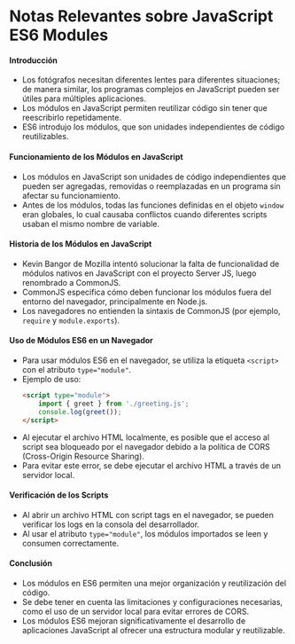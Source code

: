 # Notas Relevantes sobre JavaScript ES6 Modules

#### Introducción
- Los fotógrafos necesitan diferentes lentes para diferentes situaciones; de manera similar, los programas complejos en JavaScript pueden ser útiles para múltiples aplicaciones.
- Los módulos en JavaScript permiten reutilizar código sin tener que reescribirlo repetidamente.
- ES6 introdujo los módulos, que son unidades independientes de código reutilizables.

#### Funcionamiento de los Módulos en JavaScript
- Los módulos en JavaScript son unidades de código independientes que pueden ser agregadas, removidas o reemplazadas en un programa sin afectar su funcionamiento.
- Antes de los módulos, todas las funciones definidas en el objeto `window` eran globales, lo cual causaba conflictos cuando diferentes scripts usaban el mismo nombre de variable.

#### Historia de los Módulos en JavaScript
- Kevin Bangor de Mozilla intentó solucionar la falta de funcionalidad de módulos nativos en JavaScript con el proyecto Server JS, luego renombrado a CommonJS.
- CommonJS especifica cómo deben funcionar los módulos fuera del entorno del navegador, principalmente en Node.js.
- Los navegadores no entienden la sintaxis de CommonJS (por ejemplo, `require` y `module.exports`).

#### Uso de Módulos ES6 en un Navegador
- Para usar módulos ES6 en el navegador, se utiliza la etiqueta `<script>` con el atributo `type="module"`.
- Ejemplo de uso:
  ```html
  <script type="module">
      import { greet } from './greeting.js';
      console.log(greet());
  </script>
  ```
- Al ejecutar el archivo HTML localmente, es posible que el acceso al script sea bloqueado por el navegador debido a la política de CORS (Cross-Origin Resource Sharing).
- Para evitar este error, se debe ejecutar el archivo HTML a través de un servidor local.

#### Verificación de los Scripts
- Al abrir un archivo HTML con script tags en el navegador, se pueden verificar los logs en la consola del desarrollador.
- Al usar el atributo `type="module"`, los módulos importados se leen y consumen correctamente.

#### Conclusión
- Los módulos en ES6 permiten una mejor organización y reutilización del código.
- Se debe tener en cuenta las limitaciones y configuraciones necesarias, como el uso de un servidor local para evitar errores de CORS.
- Los módulos ES6 mejoran significativamente el desarrollo de aplicaciones JavaScript al ofrecer una estructura modular y reutilizable.